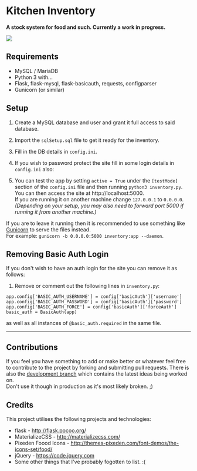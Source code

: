 # Kitchen Inventory

**A stock system for food and such. Currently a work in progress.**  


![](https://i.imgur.com/4YBlx2e.png)

## Requirements
- MySQL / MariaDB
- Python 3 with...
- Flask, flask-mysql, flask-basicauth, requests, configparser
- Gunicorn (or similar)

## Setup
1. Create a MySQL database and user and grant it full access to said database.
2. Import the `sqlSetup.sql` file to get it ready for the inventory.
3. Fill in the DB details in `config.ini`.  
4. If you wish to password protect the site fill in some login details in `config.ini` also:

5. You can test the app by setting `active = True` under the `[testMode]` section of the `config.ini` file and then running `python3 inventory.py`.  
You can then access the site at http://localhost:5000.  
If you are running it on another machine change `127.0.0.1` to `0.0.0.0`.  
_(Depending on your setup, you may also need to forward port 5000 if running it from another machine.)_

If you are to leave it running then it is recommended to use something like [Gunicorn](https://gunicorn.org/) to serve the files instead.  
For example: `gunicorn -b 0.0.0.0:5000 inventory:app --daemon`.

## Removing Basic Auth Login
If you don't wish to have an auth login for the site you can remove it as follows:  
1. Remove or comment out the following lines in `inventory.py`:  
```
app.config['BASIC_AUTH_USERNAME'] = config['basicAuth']['username']
app.config['BASIC_AUTH_PASSWORD'] = config['basicAuth']['password']
app.config['BASIC_AUTH_FORCE'] = config['basicAuth']['forceAuth']
basic_auth = BasicAuth(app)
```  
as well as all instances of `@basic_auth.required` in the same file.

---

## Contributions
If you feel you have something to add or make better or whatever feel free to contribute to the project by forking and submitting pull requests. There is also the [development branch](https://github.com/fuzzymannerz/Kitchen-Inventory/tree/development) which contains the latest ideas being worked on.  
Don't use it though in production as it's most likely broken. ;)

## Credits
This project utilises the following projects and technologies:
- flask - http://flask.pocoo.org/
- MaterializeCSS - http://materializecss.com/
- Pixeden Foood Icons - http://themes-pixeden.com/font-demos/the-icons-set/food/
- jQuery - https://code.jquery.com
- Some other things that I've probably fogotten to list. :(
